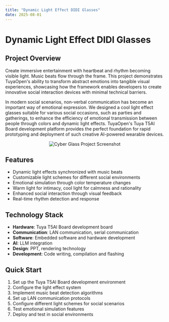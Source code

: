 ```yaml
---
title: "Dynamic Light Effect DIDI Glasses"
date: 2025-08-01
---
```


# Dynamic Light Effect DIDI Glasses

## Project Overview

Create immersive entertainment with heartbeat and rhythm becoming visible light. Music beats flow through the frame. This project demonstrates TuyaOpen's ability to transform abstract emotions into tangible visual experiences, showcasing how the framework enables developers to create innovative social interaction devices with minimal technical barriers.

In modern social scenarios, non-verbal communication has become an important way of emotional expression. We designed a cool light effect glasses suitable for various social occasions, such as parties and gatherings, to enhance the efficiency of emotional transmission between people through colors and dynamic light effects. TuyaOpen's Tuya T5AI Board development platform provides the perfect foundation for rapid prototyping and deployment of such creative AI-powered wearable devices.

<p align="center">
  <img
    src="https://images.tuyacn.com/fe-static/docs/img/303c2850-621d-4c50-84c2-b964e8c83d0f.jpg"
    alt="Cyber Glass Project Screenshot"
    style={{
      width: "80%",
      borderRadius: "12px",
      boxShadow: "0 2px 16px rgba(0,0,0,0.08)"
    }}
  />
</p>

## Features

- Dynamic light effects synchronized with music beats
- Customizable light schemes for different social environments
- Emotional simulation through color temperature changes
- Warm light for intimacy, cool light for calmness and rationality
- Enhanced social interaction through visual feedback
- Real-time rhythm detection and response

## Technology Stack

- **Hardware**: Tuya T5AI Board development board
- **Communication**: LAN communication, serial communication
- **Software**: Embedded software and hardware development
- **AI**: LLM integration
- **Design**: PPT, rendering technology
- **Development**: Code writing, compilation and flashing

## Quick Start

1. Set up the Tuya T5AI Board development environment
2. Configure the light effect system
3. Implement music beat detection algorithms
4. Set up LAN communication protocols
5. Configure different light schemes for social scenarios
6. Test emotional simulation features
7. Deploy and test in social environments
